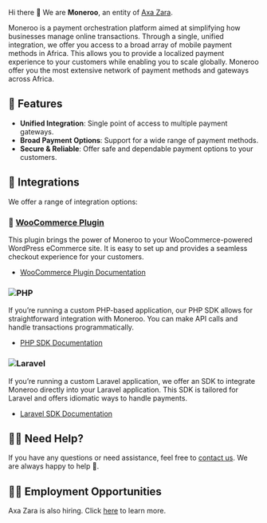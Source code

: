 Hi there 👋
We are **Moneroo**, an entity of [Axa Zara](https://www.axazara.com).

Moneroo is a payment orchestration platform aimed at simplifying how businesses manage online transactions. Through a single, unified integration, we offer you access to a broad array of mobile payment methods in Africa. This allows you to provide a localized payment experience to your customers while enabling you to scale globally.
Moneroo offer you the most extensive network of payment methods and gateways across Africa.
 
## 💫 Features
- **Unified Integration**: Single point of access to multiple payment gateways.
- **Broad Payment Options**: Support for a wide range of payment methods.
- **Secure & Reliable**: Offer safe and dependable payment options to your customers.

## 🔗 Integrations
We offer a range of integration options:

### 🛒 [WooCommerce Plugin](https://docs.moneroo.io/integrations/woocommerce)
This plugin brings the power of Moneroo to your WooCommerce-powered WordPress eCommerce site. It is easy to set up and provides a seamless checkout experience for your customers.
- [WooCommerce Plugin Documentation](https://docs.moneroo.io/integrations/woocommerce)

### ![PHP](https://img.shields.io/badge/php-%23777BB4.svg?style=for-the-badge&logo=php&logoColor=white)
If you’re running a custom PHP-based application, our PHP SDK allows for straightforward integration with Moneroo. You can make API calls and handle transactions programmatically.
- [PHP SDK Documentation](https://docs.moneroo.io/sdks/php)

### ![Laravel](https://img.shields.io/badge/laravel-%23FF2D20.svg?style=for-the-badge&logo=laravel&logoColor=white)
If you’re running a custom Laravel application, we offer an SDK to integrate Moneroo directly into your Laravel application. This SDK is tailored for Laravel and offers idiomatic ways to handle payments.
- [Laravel SDK Documentation](https://docs.moneroo.io/sdks/laravel)

## 🙋🏽 Need Help? 
If you have any questions or need assistance, feel free to [contact us](https://moneroo.io/contact). We are always happy to help 🤗.

## 👩‍💻 Employment Opportunities

Axa Zara is also hiring. Click [here](https://careers.axazara.com) to learn more.
